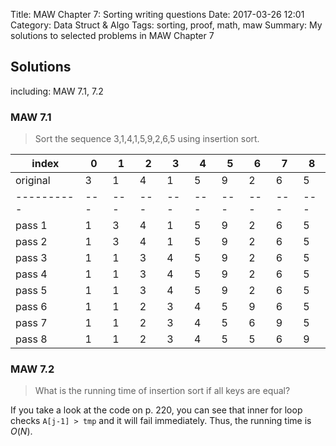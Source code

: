 Title: MAW Chapter 7: Sorting writing questions
Date: 2017-03-26 12:01
Category: Data Struct & Algo
Tags: sorting, proof, math, maw
Summary: My solutions to selected problems in MAW Chapter 7

## Solutions

including: MAW 7.1, 7.2

### MAW 7.1

> Sort the sequence 3,1,4,1,5,9,2,6,5 using insertion sort.

| index    | 0 | 1 | 2 | 3 | 4 | 5 | 6 | 7 | 8 |
|----------|---|---|---|---|---|---|---|---|---|
| original | 3 | 1 | 4 | 1 | 5 | 9 | 2 | 6 | 5 |
|----------|---|---|---|---|---|---|---|---|---|
| pass 1   | 1 | 3 | 4 | 1 | 5 | 9 | 2 | 6 | 5 |
| pass 2   | 1 | 3 | 4 | 1 | 5 | 9 | 2 | 6 | 5 |
| pass 3   | 1 | 1 | 3 | 4 | 5 | 9 | 2 | 6 | 5 |
| pass 4   | 1 | 1 | 3 | 4 | 5 | 9 | 2 | 6 | 5 |
| pass 5   | 1 | 1 | 3 | 4 | 5 | 9 | 2 | 6 | 5 |
| pass 6   | 1 | 1 | 2 | 3 | 4 | 5 | 9 | 6 | 5 |
| pass 7   | 1 | 1 | 2 | 3 | 4 | 5 | 6 | 9 | 5 |
| pass 8   | 1 | 1 | 2 | 3 | 4 | 5 | 5 | 6 | 9 |

### MAW 7.2

> What is the running time of insertion sort if all keys are equal?

If you take a look at the code on p. 220, you can see that inner for loop checks
`A[j-1] > tmp` and it will fail immediately. Thus, the running time is $O(N)$.